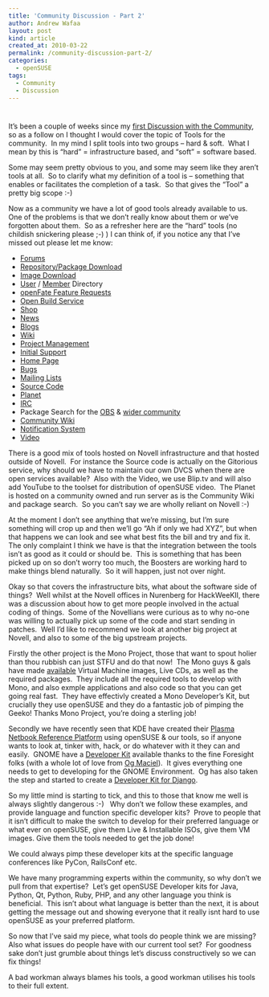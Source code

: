 ```yaml
---
title: 'Community Discussion - Part 2'
author: Andrew Wafaa
layout: post
kind: article
created_at: 2010-03-22
permalink: /community-discussion-part-2/
categories:
  - openSUSE
tags:
  - Community
  - Discussion
---
```

# 

It’s been a couple of weeks since my [first Discussion with the Community][1], so as a follow on I thought I would cover the topic of Tools for the community.  In my mind I split tools into two groups – hard & soft.  What I mean by this is “hard” = infrastructure based, and “soft” = software based.

 [1]: http://www.wafaa.eu/entry/community-discussion---part1-1-19.html "Community Discussion - Part 1"

Some may seem pretty obvious to you, and some may seem like they aren’t tools at all.  So to clarify what my definition of a tool is – something that enables or facilitates the completion of a task.  So that gives the “Tool” a pretty big scope :-) 

Now as a community we have a lot of good tools already available to us.  One of the problems is that we don’t really know about them or we’ve forgotten about them.  So as a refresher here are the “hard” tools (no childish snickering please ;-) ) I can think of, if you notice any that I’ve missed out please let me know:

*   [Forums][4]
*   [Repository/Package Download][5]
*   [Image Download][6]
*   [User][7] / [Member][8] Directory
*   [openFate Feature Requests][9]
*   [Open Build Service][10]
*   [Shop][11]
*   [News][12]
*   [Blogs][13]
*   [Wiki][14]
*   [Project Management][15]
*   [Initial Support][16]
*   [Home Page][17]
*   [Bugs][18]
*   [Mailing Lists][19]
*   [Source Code][20]
*   [Planet][21]
*   [IRC][22]
*   Package Search for the [OBS][23] & [wider community][24]
*   [Community Wiki][25]
*   [Notification System][26]
*   [Video][27]

 [4]: http://forums.opensuse.org/ "openSUSE Forums - A wealth of knowledge and support"
 [5]: http://download.opensuse.org/ "The root of all openSUSE downloads"
 [6]: http://software.opensuse.org/ "Get the latest and greatest openSUSE ISO"
 [7]: http://connect.opensuse.org/ "The new User directory - a work in progress"
 [8]: http://users.opensuse.org/ "The old user/member directory"
 [9]: http://features.opensuse.org/ "The best way to log a request for the project"
 [10]: http://build.opensuse.org/ "Build packages for an application on a multitude of distros"
 [11]: http://shop.opensuse.org/ "Get your Geeko merchandise from here"
 [12]: http://news.opensuse.org/ "The openSUSE news stand"
 [13]: http://lizards.opensuse.org/ "openSUSE Members blog service"
 [14]: http://en.opensuse.org/ "The main resource for openSUSE - many localisations exist too"
 [15]: http://retro.opensuse.org/ "The newest tool to the pack - get your team/project organised"
 [16]: http://help.opensuse.org/ "The launch page for support queries"
 [17]: http://www.opensuse.org/ "The first thing many people see when it comes to openSUSE"
 [18]: http://bugzilla.novell.com/ "File those issues youhave here"
 [19]: http://lists.opensuse.org/ "A great way to communicate with the community and get support from them"
 [20]: http://gitorious.org/opensuse "Most of the source is held here"
 [21]: http://planet.opensuse.org/ "An aggregate of blogs for people involved with openSUSE"
 [22]: http://en.opensuse.org/Communicate/IRC "The best way to interact in real time with the community if you can't be face to face"
 [23]: http://software.opensuse.org/search "Find that package you want in the OBS"
 [24]: http://packages.opensuse-community.org/ "Find that package you want in any of the acknowledged repos"
 [25]: http://www.opensuse-community.org/ "Get information on things can't be hosted on Novell infrastructure - codecs etc"
 [26]: http://hermes.opensuse.org/ "Get notified on your packages or feature requests"
 [27]: http://opensuse.blip.tv/ "See presentations etc from the openSUSE community"

There is a good mix of tools hosted on Novell infrastructure and that hosted outside of Novell.  For instance the Source code is actually on the Gitorious service, why should we have to maintain our own DVCS when there are open services available?  Also with the Video, we use Blip.tv and will also add YouTube to the toolset for distribution of openSUSE video.  The Planet is hosted on a community owned and run server as is the Community Wiki and package search.  So you can’t say we are wholly reliant on Novell :-)

At the moment I don’t see anything that we’re missing, but I’m sure something will crop up and then we’ll go “Ah if only we had XYZ”, but when that happens we can look and see what best fits the bill and try and fix it.  The only complaint I think we have is that the integration between the tools isn’t as good as it could or should be.  This is something that has been picked up on so don’t worry too much, the Boosters are working hard to make things blend naturally.  So it will happen, just not over night.

Okay so that covers the infrastructure bits, what about the software side of things?  Well whilst at the Novell offices in Nurenberg for HackWeeKII, there was a discussion about how to get more people involved in the actual coding of things.  Some of the Novellians were curious as to why no-one was willing to actually pick up some of the code and start sending in patches.  Well I’d like to recommend we look at another big project at Novell, and also to some of the big upstream projects.

Firstly the other project is the Mono Project, those that want to spout holier than thou rubbish can just STFU and do that now!  The Mono guys & gals have made [available][28] Virtual Machine images, Live CDs, as well as the required packages.  They include all the required tools to develop with Mono, and also exmple applications and also code so that you can get going real fast.  They have effectivly created a Mono Developer’s Kit, but crucially they use openSUSE and they do a fantastic job of pimping the Geeko! Thanks Mono Project, you’re doing a sterling job!

 [28]: http://http//www.go-mono.com/mono-downloads/download.html "Get the latest Mono goodness"

Secondly we have recently seen that KDE have created their [Plasma Netbook Reference Platform][29] using openSUSE & our tools, so if anyone wants to look at, tinker with, hack, or do whatever with it they can and easily.  GNOME have a [Developer Kit][30] available thanks to the fine Foresight folks (with a whole lot of love from [Og Maciel][31]).  It gives everything one needs to get to developing for the GNOME Environment.  Og has also taken the step and started to create a [Developer Kit for Django][32].

 [29]: http://aseigo.blogspot.com/2010/03/plasma-netbook-reference-platform_15.html "Aaron Siego announcing the Plasma Netbook Reference Platform"
 [30]: http://live.gnome.org/GnomeDeveloperKit "The GNOME Developer Kit"
 [31]: http://www.ogmaciel.com/ "THE Foresight & rPath man"
 [32]: http://www.ogmaciel.com/?p=828 "Og's Django Developer Kit"

So my little mind is starting to tick, and this to those that know me well is always slightly dangerous :-)   Why don’t we follow these examples, and provide language and function specific developer kits?  Prove to people that it isn’t difficult to make the switch to develop for their preferred language or what ever on openSUSE, give them Live & Installable ISOs, give them VM images. Give them the tools needed to get the job done!

We could always pimp these developer kits at the specific language conferences like PyCon, RailsConf etc.

We have many programming experts within the community, so why don’t we pull from that expertise?  Let’s get openSUSE Developer kits for Java, Python, Qt, Python, Ruby, PHP, and any other language you think is beneficial.  This isn’t about what language is better than the next, it is about getting the message out and showing everyone that it really isnt hard to use openSUSE as your preferred platform.

So now that I’ve said my piece, what tools do people think we are missing?  Also what issues do people have with our current tool set?  For goodness sake don’t just grumble about things let’s discuss constructively so we can fix things!

A bad workman always blames his tools, a good workman utilises his tools to their full extent.
